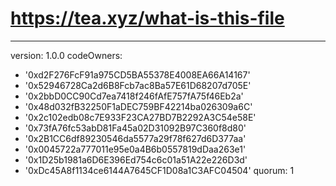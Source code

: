 # https://tea.xyz/what-is-this-file
---
version: 1.0.0
codeOwners:
  - '0xd2F276FcF91a975CD5BA55378E4008EA66A14167'
  - '0x52946728Ca2d6B8Fcb7ac8Ba57E61D68207d705E'
  - '0x2bbD0CC90Cd7ea7418f246fAfE757fA75f46Eb2a'
  - '0x48d032fB32250F1aDEC759BF42214ba026309a6C'
  - '0x2c102edb08c7E933F23CA27BD7B2292A3C54e58E'
  - '0x73fA76fc53abD81Fa45a02D31092B97C360f8d80'
  - '0x2B1CC6df89230546da5577a29f78f627d6D377aa'
  - '0x0045722a777011e95e0a4B6b0557819dDaa263e1'
  - '0x1D25b1981a6D6E396Ed754c6c01a51A22e226D3d'
  - '0xDc45A8f1134ce6144A7645CF1D08a1C3AFC04504'
quorum: 1
